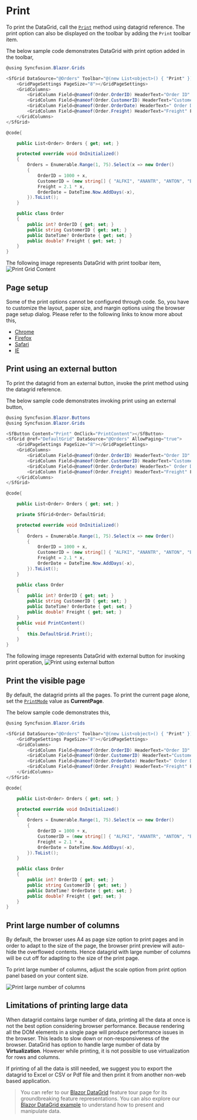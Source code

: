 <!-- markdownlint-disable MD033 -->

# Print

To print the DataGrid, call the [`Print`](https://help.syncfusion.com/cr/blazor/Syncfusion.Blazor.Grids.SfGrid-1.html#Syncfusion_Blazor_Grids_SfGrid_1_Print) method using datagrid reference. The print option can also be displayed on the toolbar by adding the `Print` toolbar item.

The below sample code demonstrates DataGrid with print option added in the toolbar,

```csharp
@using Syncfusion.Blazor.Grids

<SfGrid DataSource="@Orders" Toolbar="@(new List<object>() { "Print" })" AllowPaging="true">
    <GridPageSettings PageSize="8"></GridPageSettings>
    <GridColumns>
        <GridColumn Field=@nameof(Order.OrderID) HeaderText="Order ID" TextAlign="TextAlign.Right" Width="120"></GridColumn>
        <GridColumn Field=@nameof(Order.CustomerID) HeaderText="Customer Name" Width="120"></GridColumn>
        <GridColumn Field=@nameof(Order.OrderDate) HeaderText=" Order Date" Format="d" TextAlign="TextAlign.Right" Width="130" Type="ColumnType.Date"></GridColumn>
        <GridColumn Field=@nameof(Order.Freight) HeaderText="Freight" Format="C2" TextAlign="TextAlign.Right" Width="120"></GridColumn>
    </GridColumns>
</SfGrid>

@code{

    public List<Order> Orders { get; set; }

    protected override void OnInitialized()
    {
        Orders = Enumerable.Range(1, 75).Select(x => new Order()
        {
            OrderID = 1000 + x,
            CustomerID = (new string[] { "ALFKI", "ANANTR", "ANTON", "BLONP", "BOLID" })[new Random().Next(5)],
            Freight = 2.1 * x,
            OrderDate = DateTime.Now.AddDays(-x),
        }).ToList();
    }

    public class Order
    {
        public int? OrderID { get; set; }
        public string CustomerID { get; set; }
        public DateTime? OrderDate { get; set; }
        public double? Freight { get; set; }
    }
}
```

The following image represents DataGrid with print toolbar item,
![Print Grid Content](./images/grid-print.png)

## Page setup

Some of the print options cannot be configured through code. So, you have to customize the layout, paper size, and margin options using the browser page setup dialog. Please refer to the following links to know more about this,

* [Chrome](https://support.google.com/chrome/answer/1069693?hl=en&visit_id=1-636335333734668335-3165046395&rd=1)
* [Firefox](https://support.mozilla.org/en-US/kb/how-print-web-pages-firefox)
* [Safari](http://www.mintprintables.com/print-tips/adjust-margins-osx/)
* [IE](http://www.helpteaching.com/help/print/index.htm)

## Print using an external button

To print the datagrid from an external button, invoke the print method using the datagrid reference.

The below sample code demonstrates invoking print using an external button,

```csharp
@using Syncfusion.Blazor.Buttons
@using Syncfusion.Blazor.Grids

<SfButton Content="Print" OnClick="PrintContent"></SfButton>
<SfGrid @ref="DefaultGrid" DataSource="@Orders" AllowPaging="true">
    <GridPageSettings PageSize="8"></GridPageSettings>
    <GridColumns>
        <GridColumn Field=@nameof(Order.OrderID) HeaderText="Order ID" TextAlign="TextAlign.Right" Width="120"></GridColumn>
        <GridColumn Field=@nameof(Order.CustomerID) HeaderText="Customer Name" Width="120"></GridColumn>
        <GridColumn Field=@nameof(Order.OrderDate) HeaderText=" Order Date" Format="d" TextAlign="TextAlign.Right" Width="130" Type="ColumnType.Date"></GridColumn>
        <GridColumn Field=@nameof(Order.Freight) HeaderText="Freight" Format="C2" TextAlign="TextAlign.Right" Width="120"></GridColumn>
    </GridColumns>
</SfGrid>

@code{

    public List<Order> Orders { get; set; }

    private SfGrid<Order> DefaultGrid;

    protected override void OnInitialized()
    {
        Orders = Enumerable.Range(1, 75).Select(x => new Order()
        {
            OrderID = 1000 + x,
            CustomerID = (new string[] { "ALFKI", "ANANTR", "ANTON", "BLONP", "BOLID" })[new Random().Next(5)],
            Freight = 2.1 * x,
            OrderDate = DateTime.Now.AddDays(-x),
        }).ToList();
    }

    public class Order
    {
        public int? OrderID { get; set; }
        public string CustomerID { get; set; }
        public DateTime? OrderDate { get; set; }
        public double? Freight { get; set; }
    }
    public void PrintContent()
    {
        this.DefaultGrid.Print();
    }
}
```

The following image represents DataGrid with external button for invoking print operation,
![Print using external button](./images/grid-print-external-button.png)

## Print the visible page

By default, the datagrid prints all the pages. To print the current page alone, set the [`PrintMode`](https://help.syncfusion.com/cr/blazor/Syncfusion.Blazor.Charts.ChartSeries.html#Syncfusion_Blazor_Charts_ChartSeries_DashArray) value as **CurrentPage**.

The below sample code demonstrates this,

```csharp
@using Syncfusion.Blazor.Grids

<SfGrid DataSource="@Orders" Toolbar="@(new List<object>() { "Print" })" PrintMode=PrintMode.CurrentPage AllowPaging="true">
    <GridPageSettings PageSize="8"></GridPageSettings>
    <GridColumns>
        <GridColumn Field=@nameof(Order.OrderID) HeaderText="Order ID" TextAlign="TextAlign.Right" Width="120"></GridColumn>
        <GridColumn Field=@nameof(Order.CustomerID) HeaderText="Customer Name" Width="120"></GridColumn>
        <GridColumn Field=@nameof(Order.OrderDate) HeaderText=" Order Date" Format="d" TextAlign="TextAlign.Right" Width="130" Type="ColumnType.Date"></GridColumn>
        <GridColumn Field=@nameof(Order.Freight) HeaderText="Freight" Format="C2" TextAlign="TextAlign.Right" Width="120"></GridColumn>
    </GridColumns>
</SfGrid>

@code{

    public List<Order> Orders { get; set; }

    protected override void OnInitialized()
    {
        Orders = Enumerable.Range(1, 75).Select(x => new Order()
        {
            OrderID = 1000 + x,
            CustomerID = (new string[] { "ALFKI", "ANANTR", "ANTON", "BLONP", "BOLID" })[new Random().Next(5)],
            Freight = 2.1 * x,
            OrderDate = DateTime.Now.AddDays(-x),
        }).ToList();
    }

    public class Order
    {
        public int? OrderID { get; set; }
        public string CustomerID { get; set; }
        public DateTime? OrderDate { get; set; }
        public double? Freight { get; set; }
    }
}
```

<!-- Print the hierarchy datagrid

By default, the datagrid will print the master and expanded child grids alone. You can change the print option by using the [`HierarchyPrintMode`](https://help.syncfusion.com/cr/blazor/Syncfusion.Blazor.Charts.ChartSeries.html#Syncfusion_Blazor_Charts_ChartSeries_Type) property of the Grid component. The available options are,

Mode |Behavior
-----|-----
Expanded |Prints the master datagrid with expanded child grids.
All |Prints the master datagrid with all the child grids.
None |Prints the master datagrid alone.

This is demonstrated in the below sample code,

```csharp
@using Syncfusion.Blazor.Grids

@{
    GridModel<object> ChildGridData = new GridModel<object>()
    {
        DataSource = Orders,
        QueryString = "EmployeeID",
        Columns = new List<GridColumn> {
            new GridColumn() { Field="OrderID", HeaderText="OrderID", Width="110" },
            new GridColumn() { Field="CustomerName", HeaderText="CustomerName", Width="110"},
            new GridColumn() { Field="ShipCountry", HeaderText="ShipCountry", Width="110" }
        }
    };
}
<SfGrid DataSource="@Employees" Toolbar="@(new List<object>() { "Print" })" HierarchyPrintMode=HierarchyGridPrintMode.Expanded ChildGrid="ChildGridData" Height="315px">
    <GridColumns>
        <GridColumn Field=@nameof(EmployeeData.EmployeeID) HeaderText="EmployeeID" Width="110"> </GridColumn>
        <GridColumn Field=@nameof(EmployeeData.FirstName) HeaderText="First Name" Width="110"> </GridColumn>
        <GridColumn Field=@nameof(EmployeeData.City) HeaderText="Last Name" Width="110"></GridColumn>
        <GridColumn Field=@nameof(EmployeeData.Country) HeaderText="Country" Width="110"></GridColumn>
    </GridColumns>
</SfGrid>

@code{
    public List<EmployeeData> Employees { get; set; }

    public List<Order> Orders { get; set; }

    protected override void OnInitialized()
    {
        Employees = Enumerable.Range(1, 9).Select(x => new EmployeeData()
        {
            EmployeeID = x,
            FirstName = (new string[] { "Nancy", "Andrew", "Janet", "Margaret", "Steven" })[new Random().Next(5)],
            City = (new string[] { "Seattle", "Tacoma", "Redmond", "Kirkland", "London" })[new Random().Next(5)],
            Country = (new string[] { "USA", "UK" })[new Random().Next(2)],
        }).ToList();

        Orders = Enumerable.Range(1, 9).Select(x => new Order()
        {
            EmployeeID = x,
            OrderID = 1000 + x,
            CustomerName = (new string[] { "Nancy", "Andrew" })[new Random().Next(2)],
            ShipCountry = (new string[] { "USA", "UK" })[new Random().Next(2)],
        }).ToList();
    }

    public class EmployeeData
    {
        public int? EmployeeID { get; set; }
        public string FirstName { get; set; }
        public string LastName { get; set; }
        public string Title { get; set; }
        public DateTime? HireDate { get; set; }
        public string City { get; set; }
        public string Country { get; set; }
    }

    public class Order
    {
        public int? EmployeeID { get; set; }
        public int? OrderID { get; set; }
        public string CustomerName { get; set; }
        public string ShipCountry { get; set; }
    }
}
```

The following image represents Hierarchial Grid with print toolbar item,
![Print Hierarchial Grid Content](./images/grid-hierarchial-print.png) -->

## Print large number of columns

By default, the browser uses A4 as page size option to print pages and in order to adapt to the size of the page, the browser print preview will auto-hide the overflowed contents. Hence datagrid with large number of columns will be cut off for adapting to the size of the print page.

To print large number of columns, adjust the scale option from print option panel based on your content size.

![Print large number of columns](./images/print-large-columns.png)

<!-- Show or hide columns while Printing

You can show a hidden column or hide a visible column while printing the datagrid using ToolbarClick and PrintComplete events.

In the ToolbarClick event, we can show or hide columns by modifying the Visible property value of the GridColumn component.

Then in the PrintComplete event, we can reverse the state back to the previous state.

In the below example, we have **CustomerID** as a hidden column in the datagrid. While printing, we have changed **CustomerID** to visible column and **Freight** as hidden column.

```csharp
@using Syncfusion.Blazor.Grids
@using Syncfusion.Blazor.Navigations

<SfGrid DataSource="@Orders" Toolbar="@(new List<object>() { "Print" })" PrintMode=PrintMode.CurrentPage AllowPaging="true">
    <GridEvents PrintComplete="OnPrintComplete" OnToolbarClick="ToolbarClicked" TValue="Order"></GridEvents>
    <GridPageSettings PageSize="8"></GridPageSettings>
    <GridColumns>
        <GridColumn Field=@nameof(Order.OrderID) HeaderText="Order ID" TextAlign="TextAlign.Right" Width="120"></GridColumn>
        <GridColumn Field=@nameof(Order.CustomerID) HeaderText="Customer Name" Visible="@CustomerIDVisibility" Width="120"></GridColumn>
        <GridColumn Field=@nameof(Order.OrderDate) HeaderText=" Order Date" Format="d" TextAlign="TextAlign.Right" Width="130" Type="ColumnType.Date"></GridColumn>
        <GridColumn Field=@nameof(Order.Freight) HeaderText="Freight" Format="C2" TextAlign="TextAlign.Right" Visible="@FreightVisibility" Width="120"></GridColumn>
    </GridColumns>
</SfGrid>

@code{

    public List<Order> Orders { get; set; }

    public bool CustomerIDVisibility = false;

    public bool FreightVisibility = true;

    protected override void OnInitialized()
    {
        Orders = Enumerable.Range(1, 75).Select(x => new Order()
        {
            OrderID = 1000 + x,
            CustomerID = (new string[] { "ALFKI", "ANANTR", "ANTON", "BLONP", "BOLID" })[new Random().Next(5)],
            Freight = 2.1 * x,
            OrderDate = DateTime.Now.AddDays(-x),
        }).ToList();
    }

    public class Order
    {
        public int? OrderID { get; set; }
        public string CustomerID { get; set; }
        public DateTime? OrderDate { get; set; }
        public double? Freight { get; set; }
    }

    public void ToolbarClicked(ClickEventArgs args)
    {
        this.CustomerIDVisibility = true;
        this.FreightVisibility = false;
    }

    public void OnPrintComplete(args)
    {
        this.CustomerIDVisibility = false;
        this.FreightVisibility = true;
    }
}
``` -->

## Limitations of printing large data

When datagrid contains large number of data, printing all the data at once is not the best option considering browser performance. Because rendering all the DOM elements in a single page will produce performance issues in the browser. This leads to slow down or non-responsiveness of the browser. DataGrid has option to handle large number of data by **Virtualization**. However while printing, it is not possible to use virtualization for rows and columns.

If printing of all the data is still needed, we suggest you to export the datagrid to Excel or CSV or Pdf file and then print it from another non-web based application.

> You can refer to our [Blazor DataGrid](https://www.syncfusion.com/blazor-components/blazor-datagrid) feature tour page for its groundbreaking feature representations. You can also explore our [Blazor DataGrid example](https://blazor.syncfusion.com/demos/datagrid/overview?theme=bootstrap4) to understand how to present and manipulate data.